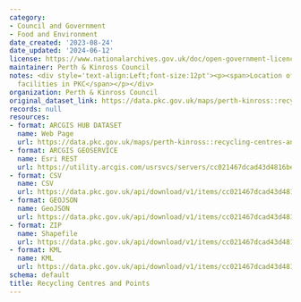 ```yaml
---
category:
- Council and Government
- Food and Environment
date_created: '2023-08-24'
date_updated: '2024-06-12'
license: https://www.nationalarchives.gov.uk/doc/open-government-licence/version/3/
maintainer: Perth & Kinross Council
notes: <div style='text-align:Left;font-size:12pt'><p><span>Location of Council recycling
  facilities in PKC</span></p></div>
organization: Perth & Kinross Council
original_dataset_link: https://data.pkc.gov.uk/maps/perth-kinross::recycling-centres-and-points
records: null
resources:
- format: ARCGIS HUB DATASET
  name: Web Page
  url: https://data.pkc.gov.uk/maps/perth-kinross::recycling-centres-and-points
- format: ARCGIS GEOSERVICE
  name: Esri REST
  url: https://utility.arcgis.com/usrsvcs/servers/cc021467dcad43d4816bef3d369e7505/rest/services/Recycle_Centres_and_Points/FeatureServer/28
- format: CSV
  name: CSV
  url: https://data.pkc.gov.uk/api/download/v1/items/cc021467dcad43d4816bef3d369e7505/csv?layers=28
- format: GEOJSON
  name: GeoJSON
  url: https://data.pkc.gov.uk/api/download/v1/items/cc021467dcad43d4816bef3d369e7505/geojson?layers=28
- format: ZIP
  name: Shapefile
  url: https://data.pkc.gov.uk/api/download/v1/items/cc021467dcad43d4816bef3d369e7505/shapefile?layers=28
- format: KML
  name: KML
  url: https://data.pkc.gov.uk/api/download/v1/items/cc021467dcad43d4816bef3d369e7505/kml?layers=28
schema: default
title: Recycling Centres and Points
---
```

